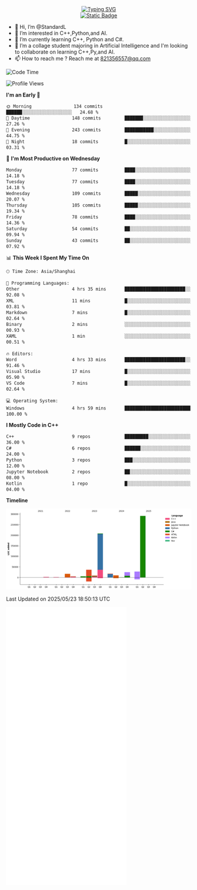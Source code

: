 <!-- Dynamic typing 动态打字 -->
<div align="center">
  <div align="center">
  <a href="https://git.io/typing-svg"><img src="https://readme-typing-svg.demolab.com?font=Tilt+Neon&size=32&pause=1000&center=true&vCenter=true&random=false&width=435&lines=Hello+World!;%E4%BD%A0%E5%A5%BD%EF%BC%8C%E4%B8%96%E7%95%8C%EF%BC%81;%E3%83%8F%E3%83%AD%E3%83%BC%E3%80%81%E3%83%AF%E3%83%BC%E3%83%AB%E3%83%89!" alt="Typing SVG" /></a>
  </div>
</div>

<!-- Profile logo 徽标 -->
<div align="center">
  <a href="https://standardl.github.io">
    <img alt="Static Badge" src="https://img.shields.io/badge/Github.io-Blog-brightgreen?style=for-the-badge&logo=github&link=https%3A%2F%2Fstandardl.github.io">
  </a>
</div>

- 👋 Hi, I’m @StandardL
- 👀 I’m interested in C++,Python,and AI.
- 🌱 I’m currently learning C++, Python and C#.
- 💞️ I’m a collage student majoring in Artificial Intelligence and I'm looking to collaborate on learning C++,Py,and AI.
- 📫 How to reach me ? Reach me at 821356557@qq.com

<!-- Wakatime 数据统计 -->
<!--START_SECTION:waka-->
![Code Time](http://img.shields.io/badge/Code%20Time-282%20hrs%2043%20mins-blue)

![Profile Views](http://img.shields.io/badge/Profile%20Views-4-blue)

**I'm an Early 🐤** 

```text
🌞 Morning                134 commits         ██████░░░░░░░░░░░░░░░░░░░   24.68 % 
🌆 Daytime                148 commits         ███████░░░░░░░░░░░░░░░░░░   27.26 % 
🌃 Evening                243 commits         ███████████░░░░░░░░░░░░░░   44.75 % 
🌙 Night                  18 commits          █░░░░░░░░░░░░░░░░░░░░░░░░   03.31 % 
```
📅 **I'm Most Productive on Wednesday** 

```text
Monday                   77 commits          ████░░░░░░░░░░░░░░░░░░░░░   14.18 % 
Tuesday                  77 commits          ████░░░░░░░░░░░░░░░░░░░░░   14.18 % 
Wednesday                109 commits         █████░░░░░░░░░░░░░░░░░░░░   20.07 % 
Thursday                 105 commits         █████░░░░░░░░░░░░░░░░░░░░   19.34 % 
Friday                   78 commits          ████░░░░░░░░░░░░░░░░░░░░░   14.36 % 
Saturday                 54 commits          ██░░░░░░░░░░░░░░░░░░░░░░░   09.94 % 
Sunday                   43 commits          ██░░░░░░░░░░░░░░░░░░░░░░░   07.92 % 
```


📊 **This Week I Spent My Time On** 

```text
🕑︎ Time Zone: Asia/Shanghai

💬 Programming Languages: 
Other                    4 hrs 35 mins       ███████████████████████░░   92.08 % 
XML                      11 mins             █░░░░░░░░░░░░░░░░░░░░░░░░   03.81 % 
Markdown                 7 mins              █░░░░░░░░░░░░░░░░░░░░░░░░   02.64 % 
Binary                   2 mins              ░░░░░░░░░░░░░░░░░░░░░░░░░   00.93 % 
XAML                     1 min               ░░░░░░░░░░░░░░░░░░░░░░░░░   00.51 % 

🔥 Editors: 
Word                     4 hrs 33 mins       ███████████████████████░░   91.46 % 
Visual Studio            17 mins             █░░░░░░░░░░░░░░░░░░░░░░░░   05.90 % 
VS Code                  7 mins              █░░░░░░░░░░░░░░░░░░░░░░░░   02.64 % 

💻 Operating System: 
Windows                  4 hrs 59 mins       █████████████████████████   100.00 % 
```

**I Mostly Code in C++** 

```text
C++                      9 repos             █████████░░░░░░░░░░░░░░░░   36.00 % 
C#                       6 repos             ██████░░░░░░░░░░░░░░░░░░░   24.00 % 
Python                   3 repos             ███░░░░░░░░░░░░░░░░░░░░░░   12.00 % 
Jupyter Notebook         2 repos             ██░░░░░░░░░░░░░░░░░░░░░░░   08.00 % 
Kotlin                   1 repo              █░░░░░░░░░░░░░░░░░░░░░░░░   04.00 % 
```



**Timeline**

![Lines of Code chart](https://raw.githubusercontent.com/StandardL/StandardL/main/assets/bar_graph.png)


 Last Updated on 2025/05/23 18:50:13 UTC
<!--END_SECTION:waka-->

<img align="center" src="/github-metrics.svg" alt="Metrics" width="65%" />

<!---
StandardL/StandardL is a ✨ special ✨ repository because its `README.md` (this file) appears on your GitHub profile.
You can click the Preview link to take a look at your changes.
--->
